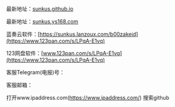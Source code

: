 最新地址：[sunkus.github.io](https://sunkus.github.com)


最新地址：[sunkus.ys168.com](http://sunkus.ys168.com)

蓝奏云软件：[https://sunkus.lanzoux.com/b00zakeid](https://www.123pan.com/s/LPqA-E1vq)

123网盘软件：[www.123pan.com/s/LPqA-E1vq](https://www.123pan.com/s/LPqA-E1vq)


客服Telegram(电报)号：

客服邮箱：

打开www.ipaddress.com(https://www.ipaddress.com/)
搜索github
